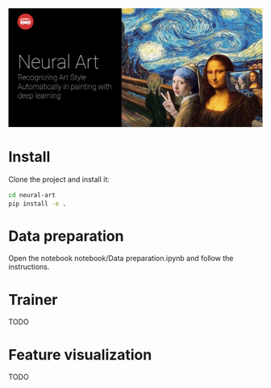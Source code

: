<img src="misc/cover.png" alt="cover" width="800"/>

# Install

Clone the project and install it:

```bash
cd neural-art
pip install -e .
```

# Data preparation

Open the notebook notebook/Data preparation.ipynb and follow the instructions.

# Trainer

TODO

# Feature visualization

TODO
